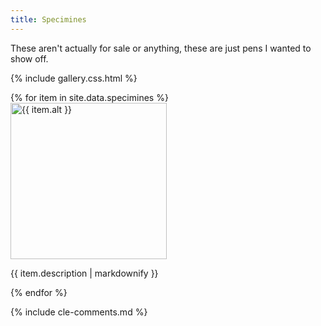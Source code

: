```yaml
---
title: Specimines
---
```


These aren't actually for sale or anything, these are just pens I wanted to show off.

{% include gallery.css.html %}

<div class="gallery">
  {% for item in site.data.specimines %}
  <div class="item">
    <img 
      src="{{ item.src }}" 
      alt="{{ item.alt }}" 
      width="250" 
      data-hd="{{ item.hd | default: '' }}" 
      onclick="upgradeToHD(this)" 
    />
    <p>{{ item.description | markdownify }}</p>
  </div>
  {% endfor %}
</div>

<script>
function upgradeToHD(img) {
  const hdSrc = img.dataset.hd;
  if (hdSrc) {
    img.src = hdSrc;
    img.removeAttribute('onclick'); // Optional: prevent re-clicking
  }
}
</script>

{% include cle-comments.md %}

